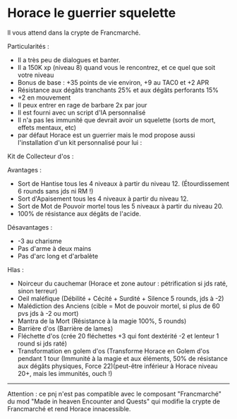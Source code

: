 # Horace le guerrier squelette

Il vous attend dans la crypte de Francmarché.

Particularités :
- Il a très peu de dialogues et banter.
- Il a 150K xp (niveau 8) quand vous le rencontrez, et ce quel que soit votre niveau
- Bonus de base : +35 points de vie environ, +9 au TAC0 et +2 APR
- Résistance aux dégâts tranchants 25% et aux dégâts perforants 15%
- +2 en mouvement
- Il peux entrer en rage de barbare 2x par jour
- Il est fourni avec un script d'IA personnalisé
- Il n'a pas les immunité que devrait avoir un squelette (sorts de mort, effets mentaux, etc)
- par défaut Horace est un guerrier mais le mod propose aussi l'installation d'un kit personnalisé pour lui :

Kit de Collecteur d'os : 

Avantages :
- Sort de Hantise tous les 4 niveaux à partir du niveau 12. (Étourdissement 6 rounds sans jds ni RM !)
- Sort d'Apaisement tous les 4 niveaux à partir du niveau 12.
- Sort de Mot de Pouvoir mortel tous les 5 niveaux à partir du niveau 20.
- 100% de résistance aux dégâts de l'acide.

Désavantages :
- -3 au charisme
- Pas d'arme à deux mains
- Pas d'arc long et d'arbalète

Hlas :
- Noirceur du cauchemar (Horace et zone autour : pétrification si jds raté, sinon terreur)
- Oeil maléfique (Débilité + Cécité + Surdité + Silence 5 rounds, jds à -2)
- Malédiction des Anciens (cible = Mot de pouvoir mortel, si plus de 60 pvs jds à -2 ou mort)
- Mantra de la Mort (Résistance à la magie 100%, 5 rounds)
- Barrière d'os (Barrière de lames)
- Fléchette d'os (crée 20 fléchettes +3 qui font dextérité -2 et lenteur 1 round si jds raté)
- Transformation en golem d'os (Transforme Horace en Golem d'os pendant 1 tour (Immunité à la magie et aux éléments, 50% de résistance aux dégâts physiques, Force 22)(peut-être inférieur à Horace niveau 20+, mais les immunités, ouch !)

-----------------

Attention : ce pnj n'est pas compatible avec le composant "Francmarché" du mod "Made in heaven Encounter and Quests" qui modifie la crypte de Francmarché et rend Horace innacessible.
